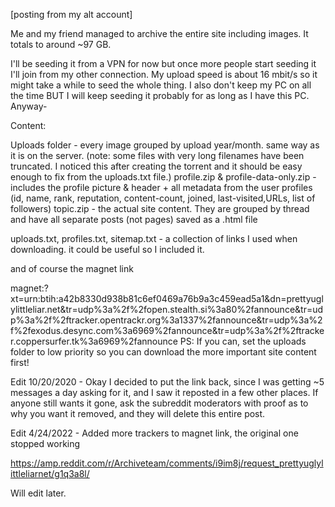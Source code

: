 [posting from my alt account]

Me and my friend managed to archive the entire site including images. It totals to around ~97 GB.

I'll be seeding it from a VPN for now but once more people start seeding it I'll join from my other connection. My upload speed is about 16 mbit/s so it might take a while to seed the whole thing. I also don't keep my PC on all the time BUT I will keep seeding it probably for as long as I have this PC. Anyway-

Content:

Uploads folder - every image grouped by upload year/month. same way as it is on the server. (note: some files with very long filenames have been truncated. I noticed this after creating the torrent and it should be easy enough to fix from the uploads.txt file.)
profile.zip & profile-data-only.zip - includes the profile picture & header + all metadata from the user profiles (id, name, rank, reputation, content-count, joined, last-visited,URLs, list of followers)
topic.zip - the actual site content. They are grouped by thread and have all separate posts (not pages) saved as a .html file

uploads.txt, profiles.txt, sitemap.txt - a collection of links I used when downloading. it could be useful so I included it.

and of course the magnet link

magnet:?xt=urn:btih:a42b8330d938b81c6ef0469a76b9a3c459ead5a1&dn=prettyuglylittleliar.net&tr=udp%3a%2f%2fopen.stealth.si%3a80%2fannounce&tr=udp%3a%2f%2ftracker.opentrackr.org%3a1337%2fannounce&tr=udp%3a%2f%2fexodus.desync.com%3a6969%2fannounce&tr=udp%3a%2f%2ftracker.coppersurfer.tk%3a6969%2fannounce
PS: If you can, set the uploads folder to low priority so you can download the more important site content first!

Edit 10/20/2020 - Okay I decided to put the link back, since I was getting ~5 messages a day asking for it, and I saw it reposted in a few other places. If anyone still wants it gone, ask the subreddit moderators with proof as to why you want it removed, and they will delete this entire post.

Edit 4/24/2022 - Added more trackers to magnet link, the original one stopped working

https://amp.reddit.com/r/Archiveteam/comments/i9im8j/request_prettyuglylittleliarnet/g1q3a8l/

Will edit later.
